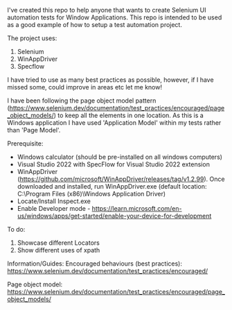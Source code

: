 I've created this repo to help anyone that wants to create Selenium UI automation tests for Window Applications. This repo is intended to be used as a good example of how to setup a test automation project.

The project uses:
1. Selenium
2. WinAppDriver
3. Specflow

I have tried to use as many best practices as possible, however, if I have missed some, could improve in areas etc let me know!

I have been following the page object model pattern (https://www.selenium.dev/documentation/test_practices/encouraged/page_object_models/) to keep all the elements in one location. As this is a Windows application I have used 'Application Model' within my tests rather than 'Page Model'.

Prerequisite:
- Windows calculator (should be pre-installed on all windows computers)
- Visual Studio 2022 with SpecFlow for Visual Studio 2022 extension
- WinAppDriver (https://github.com/microsoft/WinAppDriver/releases/tag/v1.2.99). Once downloaded and installed, run WinAppDriver.exe (default location: C:\Program Files (x86)\Windows Application Driver)
- Locate/Install Inspect.exe
- Enable Developer mode - https://learn.microsoft.com/en-us/windows/apps/get-started/enable-your-device-for-development

To do:
1. Showcase different Locators
2. Show different uses of xpath

Information/Guides:
Encouraged behaviours (best practices):
https://www.selenium.dev/documentation/test_practices/encouraged/

Page object model:
https://www.selenium.dev/documentation/test_practices/encouraged/page_object_models/
